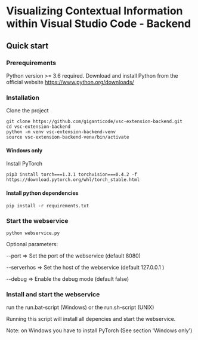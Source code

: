 # Visualizing Contextual Information within Visual Studio Code - Backend

## Quick start

### Prerequirements
Python version >= 3.6 required.
Download and install Python from the official website https://www.python.org/downloads/


### Installation

Clone the project
```
git clone https://github.com/giganticode/vsc-extension-backend.git
cd vsc-extension-backend
python -m venv vsc-extension-backend-venv
source vsc-extension-backend-venv/bin/activate
```

#### Windows only
Install PyTorch
```
pip3 install torch===1.3.1 torchvision===0.4.2 -f https://download.pytorch.org/whl/torch_stable.html
```

#### Install python dependencies
```
pip install -r requirements.txt
```

### Start the webservice
```
python webservice.py 
```

Optional parameters:

--port => Set the port of the webservice (default 8080)

--serverhos => Set the host of the webservice (default 127.0.0.1 )

--debug => Enable the debug mode (default false)


### Install and start the webservice 
run the run.bat-script (Windows) or the run.sh-script (UNIX)

Running this script will install all depencies and start the webservice.

Note: on Windows you have to install PyTorch (See section 'Windows only')